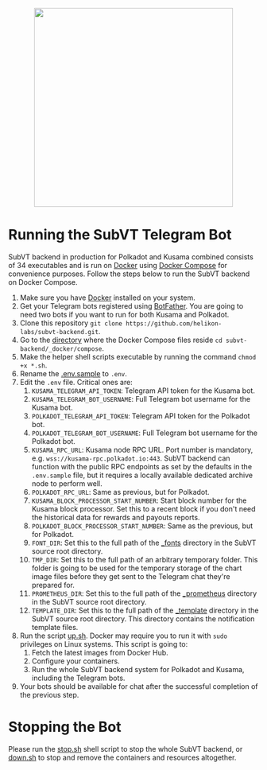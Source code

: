 <p align="center">
	<img width="400" src="https://raw.githubusercontent.com/helikon-labs/subvt/main/assets/design/logo/subvt_logo_blue.png">
</p>

# Running the SubVT Telegram Bot

SubVT backend in production for Polkadot and Kusama combined consists of 34 executables and is run on
[Docker](https://www.docker.com/) using [Docker Compose](https://docs.docker.com/compose/) for convenience purposes.
Follow the steps below to run the SubVT backend on Docker Compose.

1. Make sure you have [Docker](https://www.docker.com/) installed on your system.
2. Get your Telegram bots registered using [BotFather](https://t.me/BotFather). You are going to need two bots if you want to run for both Kusama and Polkadot.
3. Clone this repository `git clone https://github.com/helikon-labs/subvt-backend.git`.
4. Go to the [directory](../_docker/compose) where the Docker Compose files reside `cd subvt-backend/_docker/compose`.
5. Make the helper shell scripts executable by running the command `chmod +x *.sh`.
6. Rename the [.env.sample](../_docker/compose/.env.sample) to `.env`.
7. Edit the `.env` file. Critical ones are:
   1. `KUSAMA_TELEGRAM_API_TOKEN`: Telegram API token for the Kusama bot.
   2. `KUSAMA_TELEGRAM_BOT_USERNAME`: Full Telegram bot username for the Kusama bot.
   3. `POLKADOT_TELEGRAM_API_TOKEN`: Telegram API token for the Polkadot bot.
   4. `POLKADOT_TELEGRAM_BOT_USERNAME`: Full Telegram bot username for the Polkadot bot.
   5. `KUSAMA_RPC_URL`: Kusama node RPC URL. Port number is mandatory, e.g. `wss://kusama-rpc.polkadot.io:443`. SubVT backend can function with the public RPC endpoints as set by the defaults in the `.env.sample` file, but it requires a locally available dedicated archive node to perform well.
   6. `POLKADOT_RPC_URL`: Same as previous, but for Polkadot.
   7. `KUSAMA_BLOCK_PROCESSOR_START_NUMBER`: Start block number for the Kusama block processor. Set this to a recent block if you don't need the historical data for rewards and payouts reports.
   8. `POLKADOT_BLOCK_PROCESSOR_START_NUMBER`: Same as the previous, but for Polkadot.
   9. `FONT_DIR`: Set this to the full path of the [_fonts](../_fonts) directory in the SubVT source root directory.
   10. `TMP_DIR`: Set this to the full path of an arbitrary temporary folder. This folder is going to be used for the temporary storage of the chart image files before they get sent to the Telegram chat they're prepared for.
   11. `PROMETHEUS_DIR`: Set this to the full path of the [_prometheus](../_prometheus) directory in the SubVT source root directory.
   12. `TEMPLATE_DIR`: Set this to the full path of the [_template](../_template) directory in the SubVT source root directory. This directory contains the notification template files.
8. Run the script [up.sh](../_docker/compose/up.sh). Docker may require you to run it with `sudo` privileges on Linux systems. This script is going to:
   1. Fetch the latest images from Docker Hub.
   2. Configure your containers.
   3. Run the whole SubVT backend system for Polkadot and Kusama, including the Telegram bots.
9. Your bots should be available for chat after the successful completion of the previous step.

# Stopping the Bot

Please run the [stop.sh](../_docker/compose/stop.sh) shell script to stop the whole SubVT backend, or [down.sh](../_docker/compose/down.sh) to stop and remove the containers and resources altogether.